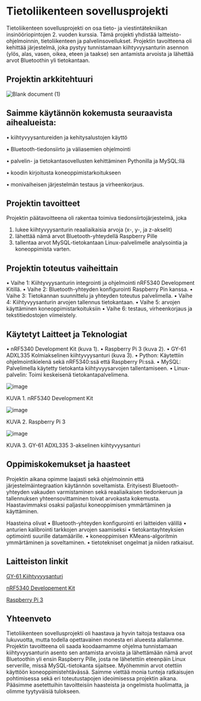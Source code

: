 



# Tietoliikenteen sovellusprojekti
Tietoliikenteen sovellusprojekti on osa tieto- ja viestintätekniikan insinööriopintojen 2. vuoden kurssia. Tämä projekti yhdistää laitteisto-ohjelmoinnin, tietoliikenteen ja palvelinsovellukset. Projektin tavoitteena oli kehittää järjestelmä, joka pystyy tunnistamaan kiihtyvyysanturin asennon (ylös, alas, vasen, oikea, eteen ja taakse) sen antamista arvoista ja lähettää arvot Bluetoothin yli tietokantaan.
## Projektin arkkitehtuuri
![Blank document (1)](https://github.com/user-attachments/assets/f0e6158f-fa61-4aba-8872-5d509d09ca10)
## Saimme käytännön kokemusta seuraavista aihealueista:
•	kiihtyvyysantureiden ja kehitysalustojen käyttö

•	Bluetooth-tiedonsiirto ja väliasemien ohjelmointi

•	palvelin- ja tietokantasovellusten kehittäminen Pythonilla ja MySQL:llä

•	koodin kirjoitusta koneoppimistarkoitukseen

•	monivaiheisen järjestelmän testaus ja virheenkorjaus.

## Projektin tavoitteet
Projektin päätavoitteena oli rakentaa toimiva tiedonsiirtojärjestelmä, joka
1.	lukee kiihtyvyysanturin reaaliaikaisia arvoja (x-, y-, ja z-akselit)
2.	lähettää nämä arvot Bluetooth-yhteydellä Raspberry Pille
3.	tallentaa arvot MySQL-tietokantaan Linux-palvelimelle analysointia ja koneoppimista varten.

## Projektin toteutus vaiheittain
•	Vaihe 1: Kiihtyvyysanturin integrointi ja ohjelmointi nRF5340 Development Kitillä.
•	Vaihe 2: Bluetooth-yhteyden konfigurointi Raspberry Pin kanssa.
•	Vaihe 3: Tietokannan suunnittelu ja yhteyden toteutus palvelimella.
•	Vaihe 4: Kiihtyvyysanturin arvojen tallennus tietokantaan.
•	Vaihe 5: arvojen käyttäminen koneoppimistarkoituksiin
•	Vaihe 6: testaus, virheenkorjaus ja tekstitiedostojen viimeistely.

## Käytetyt Laitteet ja Teknologiat
•	nRF5340 Development Kit (kuva 1).
•	Raspberry Pi 3 (kuva 2).
•	GY-61 ADXL335 Kolmiakselinen kiihtyvyysanturi (kuva 3).
•	Python: Käytettiin ohjelmointikielenä sekä nRF5340:ssä että Raspberry Pi:ssä.
•	MySQL: Palvelimella käytetty tietokanta kiihtyvyysarvojen tallentamiseen.
•	Linux-palvelin: Toimi keskeisenä tietokantapalvelimena.


 ![image](https://github.com/user-attachments/assets/1154c2b3-b45e-4d4b-a344-be6c4a75de87)
 
KUVA 1. nRF5340 Development Kit

 ![image](https://github.com/user-attachments/assets/8a1605dc-d331-468e-a641-49ff65765393)
 
KUVA 2. Raspberry Pi 3

![image](https://github.com/user-attachments/assets/eac1498c-35f9-4b53-ad6c-eb86f3152ad3)
 
KUVA 3. GY-61 ADXL335 3-akselinen kiihtyvyysanturi

## Oppimiskokemukset ja haasteet
Projektin aikana opimme laajasti sekä ohjelmoinnin että järjestelmäintegraation käytännön soveltamista. Erityisesti Bluetooth-yhteyden vakauden varmistaminen sekä reaaliaikaisen tiedonkeruun ja tallennuksen yhteensovittaminen toivat arvokasta kokemusta. Haastavimmaksi osaksi paljastui koneoppimisen ymmärtäminen ja käyttäminen.

Haasteina olivat
•	Bluetooth-yhteyden konfigurointi eri laitteiden välillä
•	anturien kalibrointi tarkkojen arvojen saamiseksi
•	tietokantayhteyksien optimointi suurille datamäärille.
•	koneoppimisen KMeans-algoritmin ymmärtäminen ja soveltaminen.
•	tietotekniset ongelmat ja niiden ratkaisut.

## Laitteiston linkit
[GY-61 Kiihtyvyysanturi](https://www.spelektroniikka.fi/p23824-gy-61-adxl335-3-akselinen-kiihtyvyysanturi-fi.html)

[nRF5340 Developement Kit](https://www.nordicsemi.com/Products/Development-hardware/nRF5340-DK)

[Raspberry Pi 3](https://www.raspberrypi.com/products/raspberry-pi-3-model-b-plus/)

## Yhteenveto
Tietoliikenteen sovellusprojekti oli haastava ja hyvin taitoja testaava osa lukuvuotta, mutta todella opettavainen monesta eri alueesta alallamme. Projektin tavoitteena oli saada koodaamamme ohjelma tunnistamaan kiihtyvyysanturin asento sen antamista arvoista ja lähettämään nämä arvot Bluetoothin yli ensin Raspberry Pille, josta ne lähetettiin eteenpäin Linux serverille, missä MySQL-tietokanta sijaitsee. Myöhemmin arvot otettiin käyttöön koneoppimistehtävässä. Saimme viettää monia tunteja ratkaisujen pohtimisessa sekä eri toteutustapojen ideoimisessa projektin aikana.  Pääsimme asetettuihin tavoitteisiin haasteista ja ongelmista huolimatta, ja olimme tyytyväisiä tulokseen.
